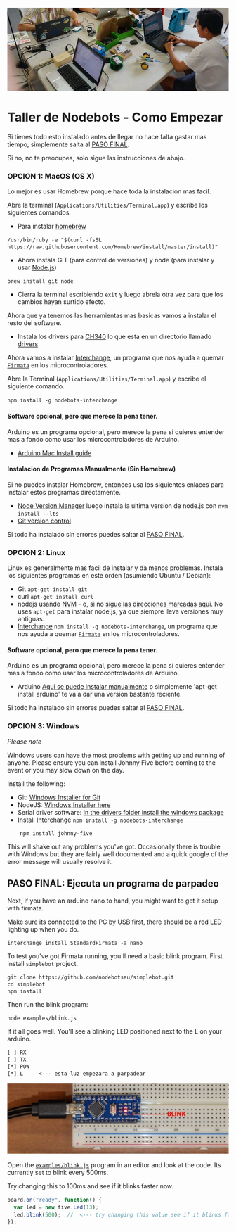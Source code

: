 ![setup.jpg](setup.jpg)

# Taller de Nodebots - Como Empezar

Si tienes todo esto instalado antes de llegar no hace falta gastar mas tiempo, simplemente salta al [PASO FINAL](#paso-final-ejecuta-un-programa-de-parpadeo). 

Si no, no te preocupes, solo sigue las instrucciones de abajo.

### OPCION 1: MacOS (OS X)

Lo mejor es usar Homebrew porque hace toda la instalacion mas facil.

Abre la terminal (`Applications/Utilities/Terminal.app`) y escribe los siguientes
comandos:

* Para instalar [homebrew](http://brew.sh/)
```
/usr/bin/ruby -e "$(curl -fsSL https://raw.githubusercontent.com/Homebrew/install/master/install)"
```
* Ahora instala GIT (para control de versiones) y node (para instalar y usar [Node.js](http://nodejs.org/))
```
brew install git node
```
* Cierra la terminal escribiendo `exit` y luego abrela otra vez para que los cambios hayan
surtido efecto.

Ahora que ya tenemos las herramientas mas basicas vamos a instalar el resto del software.

* Instala los drivers para [CH340](https://www.geekfactory.mx/tutoriales/tutoriales-arduino/driver-ch340-para-arduino-chinos-o-genericos/) lo que esta en un directorio llamado [drivers](drivers/CH34x_Install_V1.3.pkg)

Ahora vamos a instalar [Interchange](https://github.com/johnny-five-io/nodebots-interchange), un programa que nos ayuda a quemar [`Firmata`](https://www.youtube.com/watch?v=NlEgaMNKj8w) en los microcontroladores. 

Abre la Terminal (`Applications/Utilities/Terminal.app`) y escribe el siguiente comando.

`npm install -g nodebots-interchange`

#### Software opcional, pero que merece la pena tener.

Arduino es un programa opcional, pero merece la pena si quieres entender mas a fondo como usar los microcontroladores de Arduino.

* [Arduino Mac Install guide](http://arduino.cc/en/Guide/MacOSX) 

#### Instalacion de Programas Manualmente (Sin Homebrew)

Si no puedes instalar Homebrew, entonces usa los siguientes enlaces 
para instalar estos programas directamente.

* [Node Version Manager](https://github.com/creationix/nvm) luego instala la ultima version de node.js con `nvm install --lts`
* [Git version control](https://git-scm.com/) 

Si todo ha instalado sin errores puedes saltar al [PASO FINAL](#paso-final-ejecuta-un-programa-de-parpadeo).

### OPCION 2: Linux

Linux es generalmente mas facil de instalar y da menos problemas. Instala los siguientes programas en este orden (asumiendo Ubuntu / Debian):

* Git `apt-get install git`
* curl `apt-get install curl`
* nodejs usando [NVM](https://github.com/creationix/nvm) - o, si no
[sigue las direcciones marcadas aqui](http://nodejs.org). No uses `apt-get` para instalar node.js, ya que siempre lleva versiones muy antiguas.
* [Interchange](https://github.com/johnny-five-io/nodebots-interchange)
`npm install -g nodebots-interchange`, un programa que nos ayuda a quemar [`Firmata`](https://www.youtube.com/watch?v=NlEgaMNKj8w) en los microcontroladores. 

#### Software opcional, pero que merece la pena tener.

Arduino es un programa opcional, pero merece la pena si quieres entender mas a fondo como usar los microcontroladores de Arduino.

* Arduino [Aqui se puede instalar manualmente](http://playground.arduino.cc/Learning/Linux) o simplemente 'apt-get install arduino' te va a dar una version bastante reciente.

Si todo ha instalado sin errores puedes saltar al [PASO FINAL](#paso-final-ejecuta-un-programa-de-parpadeo).

### OPCION 3: Windows

_Please note_

Windows users can have the most problems with getting up and running of anyone.
Please ensure you can install Johnny Five before coming to the event or you may
slow down on the day.

Install the following:

* Git: [Windows Installer for Git](https://git-scm.com/downloads)
* NodeJS: [Windows Installer here](http://nodejs.org/en/download/)
* Serial driver software: [In the drivers folder install the windows package](drivers/CH340%20windows.zip)
* Install [Interchange](https://github.com/johnny-five-io/nodebots-interchange)
`npm install -g nodebots-interchange`

```
    npm install johnny-five
```

This will shake out any problems you've got. Occasionally there is trouble with
Windows but they are fairly well documented and a quick google of the error
message will usually resolve it.

## PASO FINAL: Ejecuta un programa de parpadeo

Next, if you have an arduino nano to hand, you might want to get it setup with firmata.

Make sure its connected to the PC by USB first, there should be a red LED lighting up when you do.

```
interchange install StandardFirmata -a nano
```

To test you've got Firmata running, you'll need a basic blink program. First install `simplebot` project.

```
git clone https://github.com/nodebotsau/simplebot.git
cd simplebot
npm install
```

Then run the blink program: 

```
node examples/blink.js
```

If it all goes well. You'll see a blinking LED positioned next to the L on your arduino.

```
[ ] RX
[ ] TX
[*] POW 
[*] L     <--- esta luz empezara a parpadear
```

![blink.jpg](blink.jpg)

Open the [`examples/blink.js`](https://github.com/nodebotsau/simplebot/blob/master/examples/blink.js) program in an editor and look at the code. Its currently set to blink every 500ms. 

Try changing this to 100ms and see if it blinks faster now.

```js
board.on("ready", function() {
  var led = new five.Led(13);
  led.blink(500);  //  <--- try changing this value see if it blinks faster/slower
});
```
